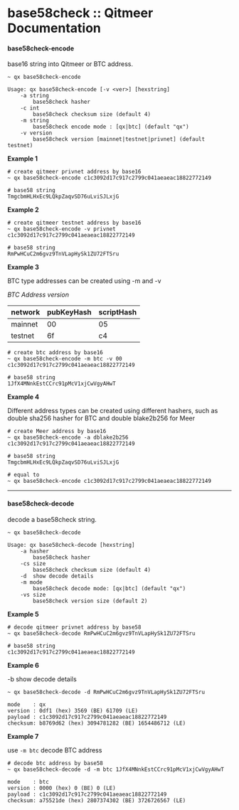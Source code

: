 # base58check :: Qitmeer Documentation

#### base58check-encode <a href="#base58check-encode" id="base58check-encode"></a>

base16 string into Qitmeer or BTC address.

```
~ qx base58check-encode

Usage: qx base58check-encode [-v <ver>] [hexstring]
    -a string
        base58check hasher
    -c int
        base58check checksum size (default 4)
    -m string
        base58check encode mode : [qx|btc] (default "qx")
    -v version
        base58check version [mainnet|testnet|privnet] (default testnet)
```

**Example 1**

```
# create qitmeer privnet address by base16
~ qx base58check-encode c1c3092d17c917c2799c041aeaeac18822772149

# base58 string
TmgcbmHLHxEc9LQkpZaqvSD76uLviSJLxjG
```

**Example 2**

```
# create qitmeer testnet address by base16
~ qx base58check-encode -v privnet c1c3092d17c917c2799c041aeaeac18822772149

# base58 string
RmPwHCuC2m6gvz9TnVLapHySk1ZU72FTSru
```

**Example 3**

BTC type addresses can be created using -m and -v

_BTC Address version_

| network | pubKeyHash | scriptHash |
| ------- | ---------- | ---------- |
| mainnet | 00         | 05         |
| testnet | 6f         | c4         |

```
# create btc address by base16
~ qx base58check-encode -m btc -v 00 c1c3092d17c917c2799c041aeaeac18822772149

# base58 string
1JfX4MNnkEstCCrc91pMcV1xjCwVgyAHwT
```

**Example 4**

Different address types can be created using different hashers, such as double sha256 hasher for BTC and double blake2b256 for Meer

```
# create Meer address by base16
~ qx base58check-encode -a dblake2b256 c1c3092d17c917c2799c041aeaeac18822772149

# base58 string
TmgcbmHLHxEc9LQkpZaqvSD76uLviSJLxjG

# equal to
~ qx base58check-encode c1c3092d17c917c2799c041aeaeac18822772149

```

***

#### base58check-decode <a href="#base58check-decode" id="base58check-decode"></a>

decode a base58check string.

```
~ qx base58check-decode

Usage: qx base58check-decode [hexstring]
    -a hasher
        base58check hasher
    -cs size
        base58check checksum size (default 4)
    -d  show decode details
    -m mode
        base58check decode mode: [qx|btc] (default "qx")
    -vs size
        base58check version size (default 2)
```

**Example 5**

```
# decode qitmeer privnet address by base58
~ qx base58check-decode RmPwHCuC2m6gvz9TnVLapHySk1ZU72FTSru

# base58 string
c1c3092d17c917c2799c041aeaeac18822772149
```

**Example 6**

\-b show decode details

```
~ qx base58check-decode -d RmPwHCuC2m6gvz9TnVLapHySk1ZU72FTSru

mode    : qx
version : 0df1 (hex) 3569 (BE) 61709 (LE)
payload : c1c3092d17c917c2799c041aeaeac18822772149
checksum: b8769d62 (hex) 3094781282 (BE) 1654486712 (LE)
```

**Example 7**

use `-m btc` decode BTC address

```
# decode btc address by base58
~ qx base58check-decode -d -m btc 1JfX4MNnkEstCCrc91pMcV1xjCwVgyAHwT

mode    : btc
version : 0000 (hex) 0 (BE) 0 (LE)
payload : c1c3092d17c917c2799c041aeaeac18822772149
checksum: a75521de (hex) 2807374302 (BE) 3726726567 (LE)
```
